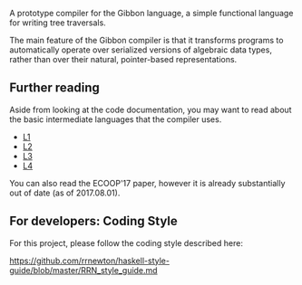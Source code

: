 
A prototype compiler for the Gibbon language, a simple functional
language for writing tree traversals.

The main feature of the Gibbon compiler is that it transforms programs
to automatically operate over serialized versions of algebraic data
types, rather than over their natural, pointer-based representations.


Further reading
---------------

Aside from looking at the code documentation, you may want to read
about the basic intermediate languages that the compiler uses.

 * [L1](src/Packed/FirstOrder/L1)
 * [L2](src/Packed/FirstOrder/L2)
 * [L3](src/Packed/FirstOrder/L3)
 * [L4](src/Packed/FirstOrder/L4)

You can also read the ECOOP'17 paper, however it is already
substantially out of date (as of 2017.08.01).

For developers: Coding Style
----------------------------

For this project, please follow the coding style described here:

https://github.com/rrnewton/haskell-style-guide/blob/master/RRN_style_guide.md

